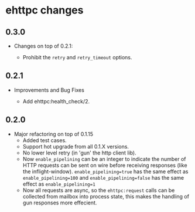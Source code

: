 # ehttpc changes

## 0.3.0

* Changes on top of 0.2.1:

  - Prohibit the `retry` and `retry_timeout` options.

## 0.2.1

* Improvements and Bug Fixes

  - Add ehttpc:health_check/2.

## 0.2.0

* Major refactoring on top of 0.1.15
  - Added test cases.
  - Support hot upgrade from all 0.1.X versions.
  - No lower level retry (in 'gun' the http client lib).
  - Now `enable_pipelining` can be an integer to indicate the number of HTTP requests
    can be sent on wire before receiving responses (like the inflight-window).
    `enable_pipelining=true` has the same effect as `enable_pipelining=100` and
    `enable_pipelining=false` has the same effect as `enable_pipelining=1`
  - Now all requests are async, so the `ehttpc:request` calls can be collected
    from mailbox into process state, this makes the handling of gun responses
    more effecient.
